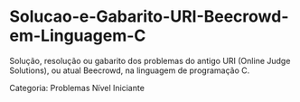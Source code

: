# Solucao-e-Gabarito-URI-Beecrowd-em-Linguagem-C
Solução, resolução ou gabarito dos problemas do antigo URI (Online Judge Solutions), ou atual Beecrowd, na linguagem de programação C. 

Categoria: Problemas Nível Iniciante
